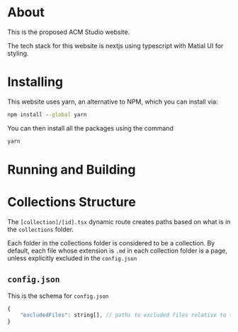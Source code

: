 # About

This is the proposed ACM Studio website.

The tech stack for this website is nextjs using typescript with Matial UI for styling.

# Installing

This website uses yarn, an alternative to NPM, which you can install via:

```bat
npm install --global yarn
```

You can then install all the packages using the command

```bat
yarn
```

# Running and Building



# Collections Structure

The `[collection]/[id].tsx` dynamic route creates paths based on what is in the `collections` folder.

Each folder in the collections folder is considered to be a collection.
By default, each file whose extension is `.md` in each collection folder is a page, unless explicitly excluded in the `config.json`

## `config.json`

This is the schema for `config.json`

```javascript
{
	"excludedFiles": string[], // paths to excluded files relative to the collection root
}
```
